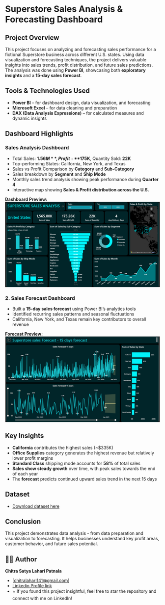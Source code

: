 #  Superstore Sales Analysis & Forecasting Dashboard

##  Project Overview
This project focuses on analyzing and forecasting sales performance for a fictional Superstore business across different U.S. states. Using data visualization and forecasting techniques, the project delivers valuable insights into sales trends, profit distribution, and future sales predictions.
The analysis was done using **Power BI**, showcasing both **exploratory insights** and a **15-day sales forecast**.



## Tools & Technologies Used
- **Power BI** – for dashboard design, data visualization, and forecasting  
- **Microsoft Excel** – for data cleaning and preparation  
- **DAX (Data Analysis Expressions)** – for calculated measures and dynamic insights  



## Dashboard Highlights

### **Sales Analysis Dashboard**
- Total Sales: **$1.56M**, Profit: **$175K**, Quantity Sold: **22K**
- Top-performing States: California, New York, and Texas
- Sales vs Profit Comparison by **Category** and **Sub-Category**
- Sales breakdown by **Segment** and **Ship Mode**
- Monthly sales trend analysis showing peak performance during **Quarter 4**
- Interactive map showing **Sales & Profit distribution across the U.S.**

 **Dashboard Preview:**  
![Superstore Sales Analysis](https://github.com/ChitraSatyaLahariPatnala/Super-Store-Sales-Analysis-Forecasting-Project/blob/main/sales%20analysis%20dashboard.png)



### **2. Sales Forecast Dashboard**
- Built a **15-day sales forecast** using Power BI’s analytics tools
- Identified recurring sales patterns and seasonal fluctuations  
- California, New York, and Texas remain key contributors to overall revenue  

 **Forecast Preview:**  
![Sales Forecast 15 Days](https://github.com/ChitraSatyaLahariPatnala/Super-Store-Sales-Analysis-Forecasting-Project/blob/main/sales%20forecast%20dashboard.png)



## Key Insights
- **California** contributes the highest sales (~$335K)  
- **Office Supplies** category generates the highest revenue but relatively lower profit margins  
- **Standard Class** shipping mode accounts for **58%** of total sales  
- **Sales show steady growth** over time, with peak sales towards the end of each year  
- The **forecast** predicts continued upward sales trend in the next 15 days  


## Dataset 
- [Download dataset here](https://github.com/ChitraSatyaLahariPatnala/Super-Store-Sales-Analysis-Forecasting-Project/blob/main/SuperStore_Sales_Dataset.csv)


##  Conclusion
This project demonstrates data analysis - from data preparation and visualization to forecasting. It helps businesses understand key profit areas, customer behavior, and future sales potential.


## 👩‍💻 Author
**Chitra Satya Lahari Patnala**  
- [chitralahari141@gmail.com]
- [Linkedin Profile link](www.linkedin.com/in/chitra-satya-lahari-patnala-1a0460378)
- ⭐ If you found this project insightful, feel free to star the repository and connect with me on LinkedIn!
